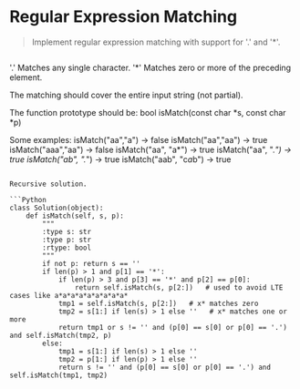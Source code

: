 # Regular Expression Matching

> Implement regular expression matching with support for '.' and '*'.

> ```
'.' Matches any single character.
'*' Matches zero or more of the preceding element.

The matching should cover the entire input string (not partial).

The function prototype should be:
bool isMatch(const char *s, const char *p)

Some examples:
isMatch("aa","a") → false
isMatch("aa","aa") → true
isMatch("aaa","aa") → false
isMatch("aa", "a*") → true
isMatch("aa", ".*") → true
isMatch("ab", ".*") → true
isMatch("aab", "c*a*b") → true
```

Recursive solution.

```Python
class Solution(object):
    def isMatch(self, s, p):
        """
        :type s: str
        :type p: str
        :rtype: bool
        """
        if not p: return s == ''
        if len(p) > 1 and p[1] == '*':
            if len(p) > 3 and p[3] == '*' and p[2] == p[0]:
                return self.isMatch(s, p[2:])   # used to avoid LTE cases like a*a*a*a*a*a*a*a*a*
            tmp1 = self.isMatch(s, p[2:])   # x* matches zero
            tmp2 = s[1:] if len(s) > 1 else ''   # x* matches one or more
            return tmp1 or s != '' and (p[0] == s[0] or p[0] == '.') and self.isMatch(tmp2, p)
        else:
            tmp1 = s[1:] if len(s) > 1 else ''
            tmp2 = p[1:] if len(p) > 1 else ''
            return s != '' and (p[0] == s[0] or p[0] == '.') and self.isMatch(tmp1, tmp2)
```
